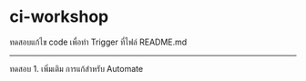 # ci-workshop
ทดสอบแก้ไข code เพื่อทำ Trigger ที่ไฟล์ README.md

---
ทดสอบ 1.
เพิ่มเติม การแก้สำหรับ Automate
